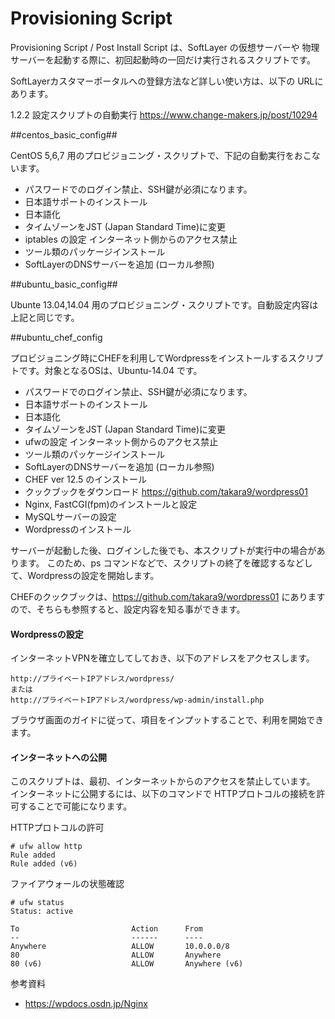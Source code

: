 Provisioning Script
==================

Provisioning Script / Post Install Script は、SoftLayer の仮想サーバーや
物理サーバーを起動する際に、初回起動時の一回だけ実行されるスクリプトです。

SoftLayerカスタマーポータルへの登録方法など詳しい使い方は、以下の
URLにあります。

1.2.2 設定スクリプトの自動実行
https://www.change-makers.jp/post/10294


##centos_basic_config##

CentOS 5,6,7 用のプロビジョニング・スクリプトで、下記の自動実行をおこないます。
* パスワードでのログイン禁止、SSH鍵が必須になります。
* 日本語サポートのインストール
* 日本語化
* タイムゾーンをJST (Japan Standard Time)に変更
* iptables の設定 インターネット側からのアクセス禁止
* ツール類のパッケージインストール
* SoftLayerのDNSサーバーを追加 (ローカル参照)

##ubuntu_basic_config##

Ubunte 13.04,14.04 用のプロビジョニング・スクリプトです。自動設定内容は上記と同じです。



##ubuntu_chef_config

プロビジョニング時にCHEFを利用してWordpressをインストールするスクリプトです。対象となるOSは、Ubuntu-14.04 です。

* パスワードでのログイン禁止、SSH鍵が必須になります。
* 日本語サポートのインストール
* 日本語化
* タイムゾーンをJST (Japan Standard Time)に変更
* ufwの設定 インターネット側からのアクセス禁止
* ツール類のパッケージインストール
* SoftLayerのDNSサーバーを追加 (ローカル参照)
* CHEF ver 12.5 のインストール
* クックブックをダウンロード https://github.com/takara9/wordpress01
* Nginx, FastCGI(fpm)のインストールと設定
* MySQLサーバーの設定
* Wordpressのインストール

サーバーが起動した後、ログインした後でも、本スクリプトが実行中の場合があります。
このため、ps コマンドなどで、スクリプトの終了を確認するなどして、Wordpressの設定を開始します。

CHEFのクックブックは、https://github.com/takara9/wordpress01 にありますので、そちらも参照すると、設定内容を知る事ができます。


#### Wordpressの設定

インターネットVPNを確立してしておき、以下のアドレスをアクセスします。

    http://プライベートIPアドレス/wordpress/
    または
    http://プライベートIPアドレス/wordpress/wp-admin/install.php

ブラウザ画面のガイドに従って、項目をインプットすることで、利用を開始できます。


#### インターネットへの公開

このスクリプトは、最初、インターネットからのアクセスを禁止しています。
インターネットに公開するには、以下のコマンドで HTTPプロトコルの接続を許可することで可能になります。

HTTPプロトコルの許可

```
# ufw allow http
Rule added
Rule added (v6)
```
ファイアウォールの状態確認

```
# ufw status
Status: active

To                         Action      From
--                         ------      ----
Anywhere                   ALLOW       10.0.0.0/8
80                         ALLOW       Anywhere
80 (v6)                    ALLOW       Anywhere (v6)
```

参考資料
- https://wpdocs.osdn.jp/Nginx

